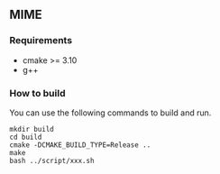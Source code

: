 ## MIME

### Requirements
- cmake >= 3.10
- g++

### How to build

You can use the following commands to build and run.

```
mkdir build
cd build
cmake -DCMAKE_BUILD_TYPE=Release ..
make
bash ../script/xxx.sh
```
